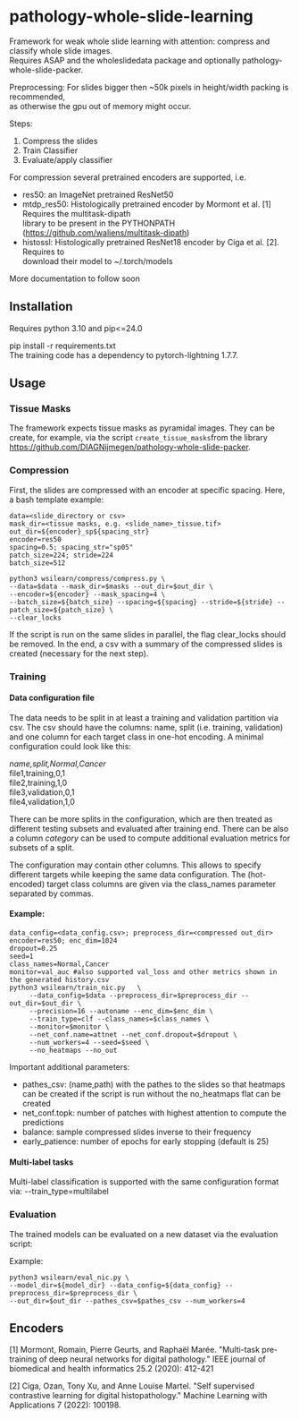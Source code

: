 
# pathology-whole-slide-learning
Framework for weak whole slide learning with attention: compress and classify whole slide images.  
Requires ASAP and the wholeslidedata package and optionally pathology-whole-slide-packer.

Preprocessing: For slides bigger then ~50k pixels in height/width packing is recommended,  
as otherwise the gpu out of memory might occur.

Steps:
1. Compress the slides
2. Train Classifier
3. Evaluate/apply classifier

For compression several pretrained encoders are supported, i.e.
- res50: an ImageNet pretrained ResNet50
- mtdp_res50: Histologically pretrained encoder by Mormont et al. [1] Requires the multitask-dipath  
  library to be present in the PYTHONPATH (https://github.com/waliens/multitask-dipath)
- histossl: Histologically pretrained ResNet18 encoder by Ciga et al. [2]. Requires to  
  download their model to ~/.torch/models

More documentation to follow soon

## Installation

Requires python 3.10 and pip<=24.0

pip install -r requirements.txt  
The training code has a dependency to pytorch-lightning 1.7.7.

## Usage

### Tissue Masks
The framework expects tissue masks as pyramidal images. They can be create, for example, via the script `create_tissue_masks`from the library https://github.com/DIAGNijmegen/pathology-whole-slide-packer.

### Compression
First, the slides are compressed with an encoder at specific spacing. Here, a bash template example:

    data=<slide_directory or csv>
    mask_dir=<tissue masks, e.g. <slide_name>_tissue.tif>
    out_dir=${encoder}_sp${spacing_str}
    encoder=res50
    spacing=0.5; spacing_str="sp05"
    patch_size=224; stride=224
    batch_size=512
    
    python3 wsilearn/compress/compress.py \
    --data=$data --mask_dir=$masks --out_dir=$out_dir \
    --encoder=${encoder} --mask_spacing=4 \
    --batch_size=${batch_size} --spacing=${spacing} --stride=${stride} --patch_size=${patch_size} \
    --clear_locks

If the script is run on the same slides in parallel, the flag clear_locks should be removed. In the end, a csv
with a summary of the compressed slides is created (necessary for the next step).

### Training
#### Data configuration file
The data needs to be split in at least a training and validation partition via csv. The csv should have the columns: name, split (i.e. training, validation) and one column for each target class in one-hot encoding.
A minimal configuration could look like this:

*name,split,Normal,Cancer*  
file1,training,0,1  
file2,training,1,0  
file3,validation,0,1  
file4,validation,1,0  

There can be more splits in the configuration, which are then treated as different testing subsets and evaluated after training end. There can be also a column *category*  can be used to compute additional evaluation metrics for subsets of a split.

The configuration may contain other columns. This allows to specify different targets while keeping the same data configuration. The (hot-encoded) target class columns are given via the class_names parameter separated by commas. 
#### Example:

    data_config=<data_config.csv>; preprocess_dir=<compressed out_dir>
    encoder=res50; enc_dim=1024
    dropout=0.25
    seed=1
    class_names=Normal,Cancer
    monitor=val_auc #also supported val_loss and other metrics shown in the generated history.csv
    python3 wsilearn/train_nic.py	\
    	 --data_config=$data --preprocess_dir=$preprocess_dir --out_dir=$out_dir \
    	 --precision=16 --autoname --enc_dim=$enc_dim \
    	 --train_type=clf --class_names=$class_names \
    	 --monitor=$monitor \
    	 --net_conf.name=attnet --net_conf.dropout=$dropout \
    	 --num_workers=4 --seed=$seed \
    	 --no_heatmaps --no_out

Important additional parameters:

- pathes_csv: (name,path) with the pathes to the slides so that heatmaps can be created if the script is run without the no_heatmaps flat can be created
- net_conf.topk: number of patches with highest attention to compute the predictions
- balance: sample compressed slides inverse to their frequency
- early_patience: number of epochs for early stopping (default is 25)

#### Multi-label tasks
Multi-label classification is supported with the same configuration format via: --train_type=multilabel

### Evaluation
The trained models can be evaluated on a new dataset via the evaluation script:

Example:

    python3 wsilearn/eval_nic.py \
    --model_dir=${model_dir} --data_config=${data_config} --preprocess_dir=$preprocess_dir \
    --out_dir=$out_dir --pathes_csv=$pathes_csv --num_workers=4

## Encoders
[1] Mormont, Romain, Pierre Geurts, and Raphaël Marée. "Multi-task pre-training of deep neural networks for digital pathology." IEEE journal of biomedical and health informatics 25.2 (2020): 412-421

[2] Ciga, Ozan, Tony Xu, and Anne Louise Martel. "Self supervised contrastive learning for digital histopathology." Machine Learning with Applications 7 (2022): 100198.
